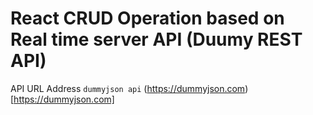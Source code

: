 # React CRUD Operation based on Real time server API (Duumy REST API)

API URL Address `dummyjson api` (https://dummyjson.com)[https://dummyjson.com]